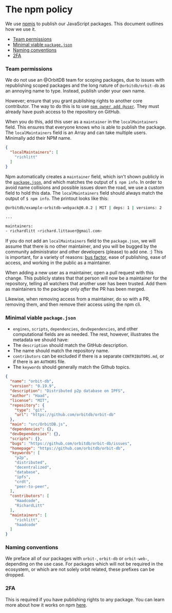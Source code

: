 # The npm policy

We use [npmjs](https://www.npmjs.com/) to publish our JavaScript packages. This document outlines how we use it.

- [Team permissions](#team-permissions)
- [Minimal viable `package.json`](#minimal-viable-packagejson)
- [Naming conventions](#naming-conventions)
- [2FA](#2fa)

### Team permissions

We do not use an @OrbitDB team for scoping packages, due to issues with republishing scoped packages and the long nature of `@orbitdb/orbit-db` as an annoying name to type. Instead, publish under your own name.

However; ensure that you grant publishing rights to another core contributor. The way to do this is to use [`npm owner add @user`](https://docs.npmjs.com/cli/owner). They must already have push access to the repository on GitHub.

When you do this, add this user as a `maintainer` in the `localMaintainers` field. This ensures that everyone knows who is able to publish the package. The `localMaintainers` field is an Array and can take multiple users. Minimally add their NPM name.

```json
{
  "localMaintainers": [
    "richlitt"
  ]
}
```

Npm automatically creates a `maintainer` field, which isn't shown publicly in the [`package.json`](https://docs.npmjs.com/files/package.json), and which matches the output of `$ npm info`. In order to avoid name collisions and possible issues down the road, we use a custom field to hold this data. The `localMaintainers` field should always match the output of `$ npm info`. The printout looks like this:

```sh
@orbitdb/example-orbitdb-webpack@0.0.2 | MIT | deps: 1 | versions: 2

...

maintainers:
- richardlitt <richard.littauer@gmail.com>
```

If you do not add an `localMaintainers` field to the `package.json`, we will assume that there is no other maintainer, and you will be bugged by the community administrator and other developers (please) to add one. :) This is important, for a variety of reasons: [bus factor](https://en.wikipedia.org/wiki/Bus_factor), ease of publishing, ease of access, and working in the public as a maintainer.

When adding a new user as a maintainer, open a pull request with this change. This publicly states that that person will now be a maintainer for the repository, telling all watchers that another user has been trusted. Add them as maintainers to the package only _after_ the PR has been merged.

Likewise, when removing access from a maintainer, do so with a PR, removing them, and then remove their access using the npm cli.

### Minimal viable `package.json`

* `engines`, `scripts`, `dependencies`, `devDependencies`, and other computational fields are as needed. The rest, however, illustrates the metadata we should have:
* The `description` should match the GitHub description.
* The name should match the repository name.
* `contributors` can be excluded if there is a separate `CONTRIBUTORS.md`, or if there is an `AUTHORS` file.
* The `keywords` should generally match the Github topics.

```json
{
  "name": "orbit-db",
  "version": "0.19.9",
  "description": "Distributed p2p database on IPFS",
  "author": "Haad",
  "license": "MIT",
  "repository": {
    "type": "git",
    "url": "https://github.com/orbitdb/orbit-db"
  },
  "main": "src/OrbitDB.js",
  "dependencies": {},
  "devDependencies": {},
  "scripts": {},
  "bugs": "https://github.com/orbitdb/orbit-db/issues",
  "homepage": "https://github.com/orbitdb/orbit-db",
  "keywords": [
    "p2p",
    "distributed",
    "decentralized",
    "database",
    "ipfs",
    "crdt",
    "peer-to-peer",
  ],
  "contributors": [
    "Haadcode",
    "RichardLitt"
  ],
  "maintainers": [
    "richlitt",
    "haadcode"
  ]
}
```

### Naming conventions

We preface all of our packages with `orbit-`, `orbit-db` or `orbit-web-`, depending on the use case. For packages which will not be required in the ecosystem, or which are not solely orbit related, these prefixes can be dropped.

### 2FA

This is required if you have publishing rights to any package. You can learn more about how it works on npm [here](https://docs.npmjs.com/about-two-factor-authentication).

